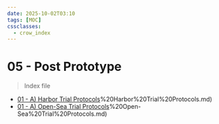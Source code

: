 ```yaml
---
date: 2025-10-02T03:10
tags: [MOC]
cssclasses:
  - crow_index
---
```


# 05 - Post Prototype #

> Index file

- [01 - A) Harbor Trial Protocols](05%20-%20Post%20Prototype/01%20-%20A)%20Harbor%20Trial%20Protocols.md)
- [01 - A) Open-Sea Trial Protocols](05%20-%20Post%20Prototype/01%20-%20A)%20Open-Sea%20Trial%20Protocols.md)

